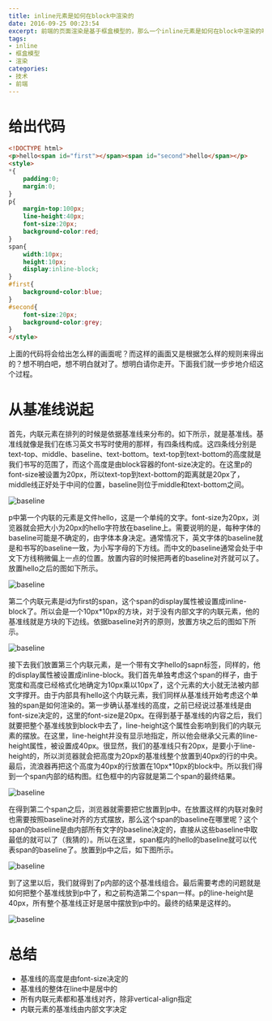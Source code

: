 ```yaml
---
title: inline元素是如何在block中渲染的
date: 2016-09-25 00:23:54
excerpt: 前端的页面渲染是基于框盒模型的，那么一个inline元素是如何在block中渲染的呢？如果给出一段html和css的代码，能不能在脑海中想象出正确的画面是一种非常重要的能力，能够比较好的反映出我们对于渲染方式的理解是否到位。
tags:
- inline
- 框盒模型
- 渲染
categories:
- 技术
- 前端
---
```

# 给出代码

```html
<!DOCTYPE html>
<p>hello<span id="first"></span><span id="second">hello</span></p>
<style>
*{
	padding:0;
	margin:0;
}
p{
	margin-top:100px;
	line-height:40px;
	font-size:20px;
	background-color:red;
}
span{
	width:10px;
	height:10px;
	display:inline-block;
}
#first{
	background-color:blue;
}
#second{
	font-size:20px;
	background-color:grey;
}
</style>
```

上面的代码将会给出怎么样的画面呢？而这样的画面又是根据怎么样的规则来得出的？想不明白吧，想不明白就对了。想明白请你走开。下面我们就一步步地介绍这个过程。

# 从基准线说起

首先，内联元素在排列的时候是依据基准线来分布的。如下所示，就是基准线。基准线就像是我们在练习英文书写时使用的那样，有四条线构成。这四条线分别是text-top、middle、baseline、text-bottom。text-top到text-bottom的高度就是我们书写的范围了，而这个高度是由block容器的font-size决定的。在这里p的font-size被设置为20px，所以text-top到text-bottom的距离就是20px了，middle线正好处于中间的位置，baseline则位于middle和text-bottom之间。

![baseline](inline_in_block_1.jpg)

p中第一个内联的元素是文件hello，这是一个单纯的文字。font-size为20px，浏览器就会把大小为20px的hello字符放在baseline上。需要说明的是，每种字体的baseline可能是不确定的，由字体本身决定。通常情况下，英文字体的baseline就是和书写的baseline一致，为小写字母的下方线。而中文的baseline通常会处于中文下方线稍微偏上一点的位置。放置内容的时候把两者的baseline对齐就可以了。放置hello之后的图如下所示。

![baseline](inline_in_block_2.jpg)

第二个内联元素是id为first的span，这个span的display属性被设置成inline-block了。所以会是一个10px*10px的方块，对于没有内部文字的内联元素，他的基准线就是方块的下边线。依据baseline对齐的原则，放置方块之后的图如下所示。

![baseline](http://7xj4u9.com1.z0.glb.clouddn.com/inline_in_block_3.jpg)

接下去我们放置第三个内联元素，是一个带有文字hello的sapn标签，同样的，他的display属性被设置成inline-block。我们首先单独考虑这个span的样子，由于宽度和高度已经格式化地确定为10px乘以10px了，这个元素的大小就无法被内部文字撑开。由于内部具有hello这个内联元素，我们同样从基准线开始考虑这个单独的span是如何渲染的。第一步确认基准线的高度，之前已经说过基准线是由font-size决定的，这里的font-size是20px。在得到基于基准线的内容之后，我们就要把整个基准线放到block中去了，line-height这个属性会影响到我们的内联元素的摆放。在这里，line-height并没有显示地指定，所以他会继承父元素的line-height属性，被设置成40px。很显然，我们的基准线只有20px，是要小于line-height的，所以浏览器就会把高度为20px的基准线整个放置到40px的行的中央。最后，流浪器再把这个高度为40px的行放置在10px*10px的block中。所以我们得到一个span内部的结构图。红色框中的内容就是第二个span的最终结果。

![baseline](inline_in_block_4.jpg)

在得到第二个span之后，浏览器就需要把它放置到p中。在放置这样的内联对象时也需要按照baseline对齐的方式摆放，那么这个span的baseline在哪里呢？这个span的baseline是由内部所有文字的baseline决定的，直接从这些baseline中取最低的就可以了（我猜的）。所以在这里，span框内的hello的baseline就可以代表span的baseline了。放置到p中之后，如下图所示。

![baseline](inline_in_block_5.jpg)

到了这里以后，我们就得到了p内部的这个基准线组合。最后需要考虑的问题就是如何把整个基准线放到p中了，和之前构造第二个span一样。p的line-height是40px，所有整个基准线正好是居中摆放到p中的。最终的结果是这样的。

![baseline](inline_in_block_6.jpg)

# 总结
* 基准线的高度是由font-size决定的
* 基准线的整体在line中是居中的
* 所有内联元素都和基准线对齐，除非vertical-align指定
* 内联元素的基准线由内部文字决定
